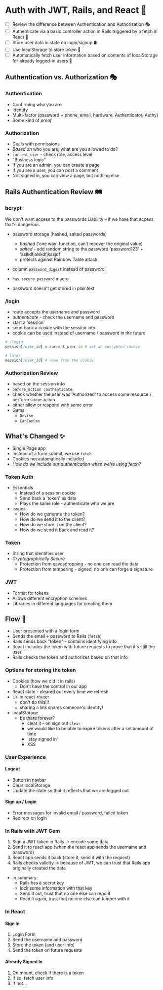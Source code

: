 # Auth with JWT, Rails, and React 🔐

- [ ] Review the difference between Authentication and Authorization 🎭
- [ ] Authenticate via a basic controller action in Rails triggered by a fetch in React 🚪
- [ ] Store user data in state on login/signup 🛢
- [ ] Use localStorage to store token 💽
- [ ] Automatically fetch user information based on contents of localStorage for already logged-in users 🤖

## Authentication vs. Authorization 🎭

### Authentication

- Confirming who you are
- Identity
- Multi-factor (password + phone, email, hardware, Authenticator, Authy)
- Some kind of _proof_

### Authorization

- Deals with permissions
- _Based on_ who you are, what are you allowed to do?
- `current_user` - check role, access level
- "Business logic"
- If you are an admin, you can create a page
- If you are a user, you can post a comment
- Not signed in, you can view a page, but nothing else

## Rails Authentication Review 🛤

### bcrypt

We don't want access to the passwords
Liability - if we have that access, that's dangerous

- password storage (hashed, salted passwords)
  - _hashed_ ('one way' function, can't recover the original value)
  - _salted_ - add random string to the password 'password123' + 'aslkdfjalskdfjkasjdf'
  - protects against Rainbow Table attack

- column `password_digest` instead of password
- `has_secure_password` macro
- password doesn't get stored in plaintext

### /login

- route accepts the username and password
- _authenticate_ - check the username and password
- start a 'session'
- send back a _cookie_ with the session info
- cookie can be used instead of username / password in the future

```ruby
# /login
session[:user_id] = current_user.id # set an encrypted cookie

# later
session[:user_id] # read from the cookie
```

### Authorization Review

- based on the session info
- `before_action :authenticate`
- check whether the user was 'Authorized' to access some resource / perform some action
- either allow or respond with some error
- Gems
  - `Devise`
  - `CanCanCan`

## What's Changed ✨

- Single Page app
- Instead of a form submit, we use `fetch`
- Cookies not automatically included
- _How do we include our authentication when we're using fetch?_

### Token Auth

- Essentials
  - Instead of a session cookie
  - Send back a 'token' as data
  - Plays the same role - authenticate who we are
- Issues
  - How do we generate the token?
  - How do we send it to the client?
  - How do we store it on the client?
  - How do we send it back and read it?

### Token

- String that identifies user
- _Cryptographically Secure_
  - Protection from eavesdropping - no one can read the data
  - Protection from tampering - signed, no one can forge a signature

### JWT

- Format for tokens
- Allows different encryption schemes
- Libraries in different languages for creating them

## Flow 🦦

- User presented with a login form
- Sends the email + password to Rails (`fetch`)
- Rails sends back "token" - contains identifying info
- React includes the token with future requests to prove that it's still the user
- Rails checks the token and authorizes based on that info

### Options for storing the token

- Cookies (how we did it in rails)
  - Don't have the control in our app
- React state - cleared out every time we refresh
- Url in react-router
  - don't do this!!!
  - sharing a link shares someone's identity!
- localStorage
  - be there forever?
    - clear it - on sign out `clear`
    - we would like to be able to expire tokens after a set amount of time
    - 'stay signed in'
    - XSS

### User Experience

#### Logout

- Button in navbar
- Clear localStorage
- Update the state so that it reflects that we are logged out

#### Sign up / Login

- Error messages for invalid email / password, failed token
- Redirect on login

### In Rails with JWT Gem

1. Sign a JWT token in Rails
  -> encode some data
2. Send it to react app (when the react app sends the username and password)
3. React app sends it back (store it, send it with the request)
4. Rails checks validity
  -> because of JWT, we can trust that Rails app originally created the data

- In summary:
  - Rails has a secret key
  - lock some information with that key
  - Send it out, trust that no one else can read it
  - Read it again, trust that no one else can tamper with it

### In React

#### Sign In

1. Login Form
2. Send the username and password
3. Store the token (and user info)
4. Send the token on future requests

#### Already Signed In

1. On mount, check if there is a token
2. If so, fetch user info
3. If not...

